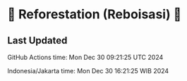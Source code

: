 
# 🌳 Reforestation (Reboisasi) 🌲

## Last Updated

GitHub Actions time: Mon Dec 30 09:21:25 UTC 2024

Indonesia/Jakarta time: Mon Dec 30 16:21:25 WIB 2024
